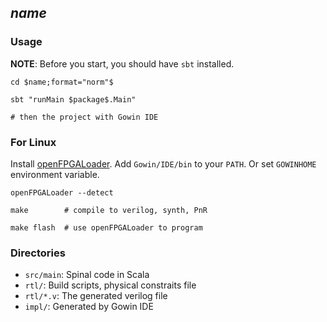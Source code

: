 ## $name$

### Usage

**NOTE**: Before you start, you should have `sbt` installed.

```shell
cd $name;format="norm"$

sbt "runMain $package$.Main"

# then the project with Gowin IDE
```

### For Linux

Install [openFPGALoader](https://github.com/trabucayre/openFPGALoader).
Add `Gowin/IDE/bin` to your `PATH`.
Or set `GOWINHOME` environment variable.

```
openFPGALoader --detect

make        # compile to verilog, synth, PnR

make flash  # use openFPGALoader to program
```

### Directories

- `src/main`: Spinal code in Scala
- `rtl/`: Build scripts, physical constraits file
- `rtl/*.v`: The generated verilog file
- `impl/`: Generated by Gowin IDE

